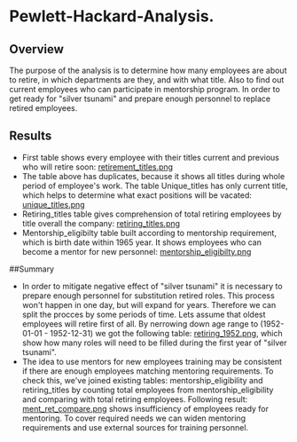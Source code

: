 # Pewlett-Hackard-Analysis.

## Overview
The purpose of the analysis is to determine how many employees are about to retire, in which departments are they, and with what title. Also to find out current employees who can participate in mentorship program. In order to get ready for "silver tsunami" and prepare enough personnel to replace retired employees.

## Results
- First table shows every employee with their titles current and previous who will retire soon: [retirement_titles.png](https://github.com/andgerashchenko/Pewlett-Hackard-Analysis./blob/93debd2d7d1efaf2ee6aacc30ca7a5c87ea3432c/Resources/retirement_titles.png)  
- The table above has duplicates, because it shows all titles during whole period of employee's work. The table Unique_titles has only current title, which helps to determine what exact positions will be vacated: [unique_titles.png](https://github.com/andgerashchenko/Pewlett-Hackard-Analysis./blob/93debd2d7d1efaf2ee6aacc30ca7a5c87ea3432c/Resources/unique_titles.png)
- Retiring_titles table gives comprehension of total retiring employees by title overall the company: [retiring_titles.png](https://github.com/andgerashchenko/Pewlett-Hackard-Analysis./blob/93debd2d7d1efaf2ee6aacc30ca7a5c87ea3432c/Resources/retiring_titles.png)
- Mentorship_eligibilty table built according to mentorship requirement, which is birth date within 1965 year. It shows employees who can become a mentor for new personnel: [mentorship_eligibilty.png](https://github.com/andgerashchenko/Pewlett-Hackard-Analysis./blob/93debd2d7d1efaf2ee6aacc30ca7a5c87ea3432c/Resources/mentorship_eligibilty.png)

##Summary
- In order to mitigate negative effect of "silver tsunami" it is necessary to prepare enough personnel for substitution retired roles. This process won't happen in one day, but will expand for years. Therefore we can split the procces by some periods of time. Lets assume that oldest employees will retire first of all. By nerrowing down age range to (1952-01-01 - 1952-12-31) we got the following table: [retiring_1952.png](https://github.com/andgerashchenko/Pewlett-Hackard-Analysis./blob/72e7b18466e61719a8c42904b8912d94b9ca77fa/Resources/retiring_1952.png), which show how many roles will need to be filled during the first year of "silver tsunami".
- The idea to use mentors for new employees training may be consistent if there are enough employees matching mentoring requirements. To check this, we've joined existing tables: mentorship_eligibility and retiring_titles by counting total employees from mentorship_eligibility and comparing with total retiring employees. Following result: [ment_ret_compare.png](https://github.com/andgerashchenko/Pewlett-Hackard-Analysis./blob/72e7b18466e61719a8c42904b8912d94b9ca77fa/Resources/ment_ret_compare.png) shows insufficiency of employees ready for mentoring. To cover required needs we can widen mentoring requirements and use external sources for training personnel.
